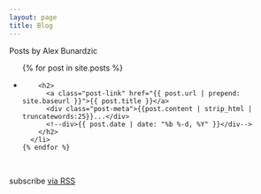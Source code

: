 ```yaml
---
layout: page
title: Blog
---
```


<div class="post-link">Posts by Alex Bunardzic</div><p/>

<div class="home">

  <ul class="post-list">
    {% for post in site.posts %}
      <li>

        <h2>
          <a class="post-link" href="{{ post.url | prepend: site.baseurl }}">{{ post.title }}</a>
          <div class="post-meta">{{post.content | strip_html | truncatewords:25}}...</div>
          <!--div>{{ post.date | date: "%b %-d, %Y" }}</div-->
        </h2>
      </li>
    {% endfor %}
  </ul>
  <br />
  <p class="rss-subscribe">subscribe <a href="{{ "/feed.xml" | prepend: site.baseurl }}">via RSS</a></p>


</div>

